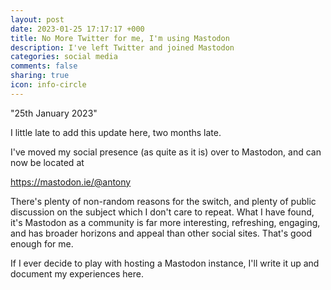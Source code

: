 ```yaml
---
layout: post
date: 2023-01-25 17:17:17 +000
title: No More Twitter for me, I'm using Mastodon
description: I've left Twitter and joined Mastodon
categories: social media
comments: false
sharing: true
icon: info-circle
---
```

"25th January 2023"

I little late to add this update here, two months late. 

I've moved my social presence (as quite as it is) over to Mastodon, and can now be located at

https://mastodon.ie/@antony

There's plenty of non-random reasons for the switch, and plenty of public discussion on the subject 
which I don't care to repeat. What I have found, it's Mastodon as a community is far more interesting, 
refreshing, engaging, and has broader horizons and appeal than other social sites. That's good enough for me.

If I ever decide to play with hosting a Mastodon instance, I'll write it up and document my experiences here. 

